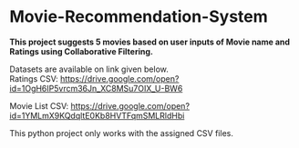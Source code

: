 # Movie-Recommendation-System

<b>This project suggests 5 movies based on user inputs of Movie name and Ratings using Collaborative Filtering.</b>


Datasets are available on link given below.
<br>
Ratings CSV:
https://drive.google.com/open?id=1OgH6IP5vrcm36Jn_XC8MSu7OIX_U-BW6

Movie List CSV:
https://drive.google.com/open?id=1YMLmX9KQdqltE0Kb8HVTFqmSMLRldHbi

This python project only works with the assigned CSV files.

